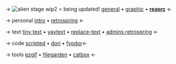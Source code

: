 -> ![alien stage](https://files.catbox.moe/q36fpl.gif)
wip2 < being updated! 
[general](https://rentry.co/01-reasrc) • [graphic](https://rentry.co/02-reasrc) • [**reasrc**](https://rentry.co/reasrc) <-

-> personal
[intro](https://rentry.co/alsta) • [retrospring](https://retrospring.net/@willy) <-

-> text 
[tiny text](https://lingojam.com/TinyTextGenerator) • [yaytext](https://yaytext.com/underline/) • [replace-text](http://www.unit-conversion.info/texttools/replace-text/) • [admins retrospring](https://retrospring.net/@willy) <- 

-> code
[scripted](https://scripted.neocities.org/) • [dori](https://sntry.cc/dori) • [fyodor](https://fyodor.ju.mp/)<- 

-> tools 
[ezgif](https://ezgif.com) •  [filegarden](https://filegarden.com/) •  [catbox](https://catbox.moe/) <-